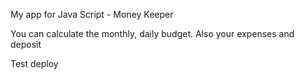 My app for Java Script - Money Keeper

You can calculate the monthly, daily budget. 
Also your expenses and deposit

Test deploy
